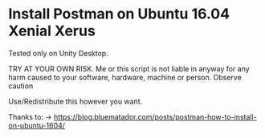 # Install Postman on Ubuntu 16.04 Xenial Xerus

Tested only on Unity Desktop.

TRY AT YOUR OWN RISK. Me or this script is not liable in anyway for any harm caused to your software, hardware, machine or person. Observe caution

Use/Redistribute this however you want.

Thanks to: -> https://blog.bluematador.com/posts/postman-how-to-install-on-ubuntu-1604/
